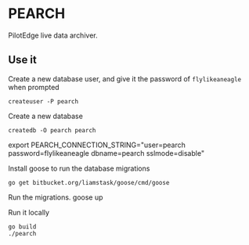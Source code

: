 # PEARCH

PilotEdge live data archiver.

## Use it

Create a new database user, and give it the password of ````flylikeaneagle```` when prompted

    createuser -P pearch

Create a new database
    
    createdb -O pearch pearch

export PEARCH_CONNECTION_STRING="user=pearch password=flylikeaneagle dbname=pearch sslmode=disable"


Install goose to run the database migrations
    
    go get bitbucket.org/liamstask/goose/cmd/goose

Run the migrations.
    goose up

Run it locally

    go build
    ./pearch
